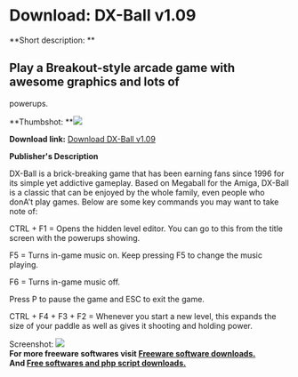 # Download: DX-Ball v1.09

**Short description: **

## Play a Breakout-style arcade game with awesome graphics and lots of
powerups.

  
**Thumbshot: **![](http://www.freewarefiles.com/screenshot/dxball_md.gif)   
  
**Download link:** [Download DX-Ball v1.09](http://freesoftwares.boysofts.com/DX-Ball-V_program_15007.html)  
  

**Publisher's Description**  
  

DX-Ball is a brick-breaking game that has been earning fans since 1996 for its
simple yet addictive gameplay. Based on Megaball for the Amiga, DX-Ball is a
classic that can be enjoyed by the whole family, even people who donA't play
games. Below are some key commands you may want to take note of:

CTRL + F1 = Opens the hidden level editor. You can go to this from the title
screen with the powerups showing.

F5 = Turns in-game music on. Keep pressing F5 to change the music playing.

F6 = Turns in-game music off.

Press P to pause the game and ESC to exit the game.

CTRL + F4 + F3 + F2 = Whenever you start a new level, this expands the size of
your paddle as well as gives it shooting and holding power.

  
  
Screenshot: ![](http://www.freewarefiles.com/screenshot/dxball.gif)  
**For more freeware softwares visit [Freeware software downloads.](http://freesoftwares.boysofts.com/)**   
**And [Free softwares and php script downloads.](http://www.boysofts.com/)**

